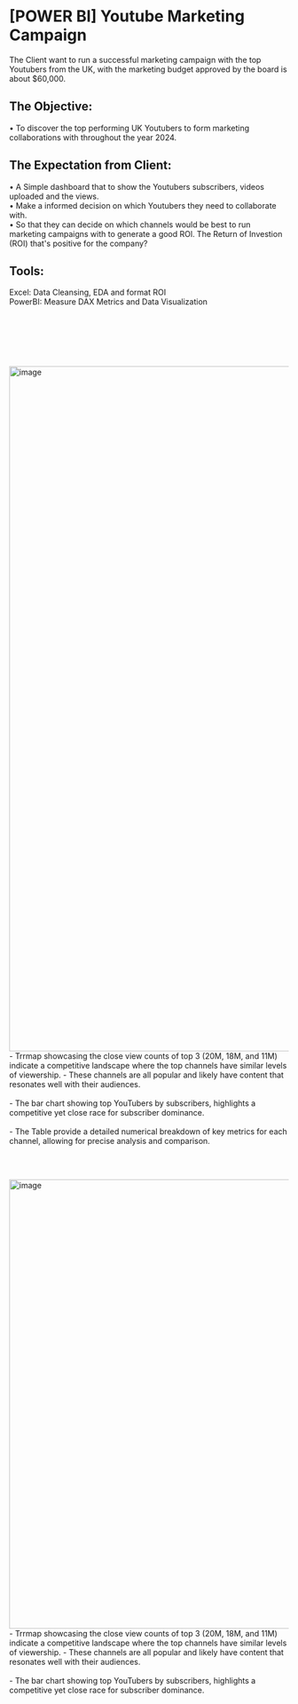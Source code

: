 # [POWER BI] Youtube Marketing Campaign

The Client want to run a successful marketing campaign with the top Youtubers from the UK, with the marketing budget approved by the board is about $60,000.

## The Objective: 

• To discover the top performing UK Youtubers to form marketing collaborations with throughout the year 2024. <br/>

## The Expectation from Client: 

• A Simple dashboard that to show the Youtubers subscribers, videos uploaded and the views. <br/>
• Make a informed decision on which Youtubers they need to collaborate with. <br/>
• So that they can decide on which channels would be best to run marketing campaigns with to generate a good ROl. The Return of Investion (ROI) that's positive for the company? <br/>

## Tools: 
Excel: Data Cleansing, EDA and format ROI <br/>
PowerBI: Measure DAX Metrics and Data Visualization

<pre>




   
</pre>

<img width="1235" alt="image" src="https://github.com/Inyourdreams12/Marketing-Campaign-Running_PowerBI_Excel/assets/119731058/de8a0a03-e347-468a-9df4-bccba36775bc">

<br/>
- Trrmap showcasing the close view counts of top 3 (20M, 18M, and 11M) indicate a competitive landscape where the top channels have similar levels of viewership.
- These channels are all popular and likely have content that resonates well with their audiences.
<br/>
<br/>
- The bar chart showing top YouTubers by subscribers, highlights a competitive yet close race for subscriber dominance.
<br/>
<br/>
- The Table provide a detailed numerical breakdown of key metrics for each channel, allowing for precise analysis and comparison.<br/>
<br/>
<pre>




   
</pre>
<img width="810" alt="image" src="https://github.com/Inyourdreams12/Marketing-Campaign-Running_PowerBI_Excel/assets/119731058/87cc70a4-f269-422f-bec1-5fdeff7b6f21">
- Trrmap showcasing the close view counts of top 3 (20M, 18M, and 11M) indicate a competitive landscape where the top channels have similar levels of viewership.
- These channels are all popular and likely have content that resonates well with their audiences.
<br/>
<br/>
- The bar chart showing top YouTubers by subscribers, highlights a competitive yet close race for subscriber dominance.
<br/>
